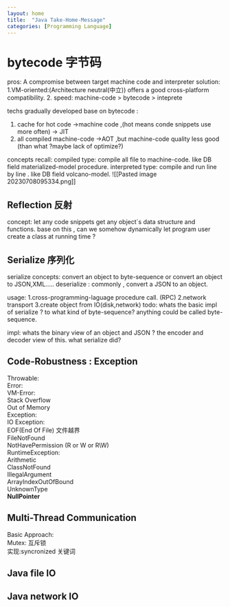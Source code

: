 ```yaml
---
layout: home
title:  "Java Take-Home-Message"
categories: [Programming Language]
---
```

  
# bytecode 字节码

pros:
	A compromise between target machine code and  interpreter solution:
	1.VM-oriented:(Architecture neutral(中立)) offers a good cross-platform  compatibility.
	2. speed: machine-code > bytecode > inteprete 

 techs gradually developed base on bytecode :
 1. cache for hot code ->machine code ,(hot means conde snippets use more often) -> JIT 
 2. all compiled machine-code ->AOT ,but machine-code quality
less good (than what ?maybe lack of optimize?)

concepts recall:
	compiled type: compile all file to machine-code.
	like DB field materialized-model procedure.
	interpreted type: compile and run line by line .
	like DB field volcano-model.
	![[Pasted image 20230708095334.png]]
	

## Reflection 反射
concept: let any code snippets get any object\`s data structure and functions.
base on this , can we somehow dynamically let program user create a class at running time ?


## Serialize 序列化
serialize concepts: convert an object to byte-sequence or
convert an object to JSON,XML.....
deserialize : commonly , convert a JSON to an object.

usage:
	1.cross-programming-laguage procedure call. (RPC)
	 2.network transport 
	 3.create object from IO(disk,network)
todo: whats the basic impl of serialize ? to what kind of byte-sequence?
anything could be called byte-sequence.

impl: whats the binary view of an object and JSON ? the encoder and decoder view of this.
what serialize did?


## Code-Robustness : Exception

Throwable:  
	Error:  
		 VM-Error:  
			Stack Overflow  
			Out of Memory  
	Exception:  
			IO Exception:  
					EOF(End Of File) 文件越界  
					FileNotFound  
					NotHavePermission (R or W or R\\W)  
			RuntimeException:  
					Arithmetic  
					ClassNotFound  
					IllegalArgument  
					ArrayIndexOutOfBound  
					UnknownType  
					**NullPointer**  				


## Multi-Thread Communication

Basic Approach:  
Mutex: 互斥锁  
	实现:syncronized 关键词  
	
	

## Java file IO



## Java  network IO






